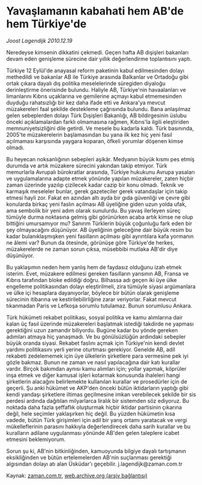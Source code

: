 # Yavaşlamanın kabahati  hem AB'de hem Türkiye'de

*Joost Lagendijk 2010.12.19*

<td class="columnist-detail">
<p>Neredeyse kimsenin dikkatini çekmedi. Geçen hafta AB dışişleri bakanları devam eden genişleme sürecine dair yıllık değerlendirme toplantısını yaptı.</p>
<p>
<div id="haberMetinDiv">
<p>Türkiye 12 Eylül'de anayasal reform paketinin kabul edilmesinden dolayı methedildi ve bakanlar AB ile Türkiye arasında Balkanlar ve Ortadoğu gibi ortak çıkara dayalı dış politika meselelerinde süregiden diyaloğu derinleştirme önerisinde bulundu. Haliyle AB, Türkiye'nin havaalanları ve limanlarını Kıbrıs uçaklarına ve gemilerine açmayı kabul etmemesinden duyduğu rahatsızlığı bir kez daha ifade etti ve Ankara'ya mevcut müzakereleri faal şekilde destekleme çağrısında bulundu. Bana anlaşılmaz gelen sebeplerden dolayı Türk Dışişleri Bakanlığı, AB bildirgesinin üslubu önceki açıklamalardan farklı olmamasına rağmen, Kıbrıs'la ilgili eleştiriden memnuniyetsizliğini dile getirdi. Ve mesele bu kadarla kaldı. Türk basınında, 2005'te müzakerelerin başlamasından bu yana ilk kez hiç yeni fasıl açılmaması karşısında yaygara koparan, öfkeli yorumlar döşenen kimse olmadı.
<p>Bu heyecan noksanlığının sebepleri aşikâr. Medyanın büyük kısmı pes etmiş durumda ve artık müzakere sürecini yakından takip etmiyor. Türk memurlarla Avrupalı bürokratlar arasında, Türkiye hukukunu Avrupa yasaları ve uygulamalarına adapte etmek yönünde yapılan müzakereler, zaten hiçbir zaman üzerinde yazılıp çizilecek kadar cazip bir konu olmadı. Teknik ve karmaşık meseleler bunlar, gerek gazeteciler gerek vatandaşlar için takip etmesi hayli zor. Fakat en azından altı ayda bir gıda güvenliği ve çevre gibi konularda birkaç yeni faslın açılması AB üyeliğine giden uzun yolda ufak, ama sembolik bir yeni adım olarak sunulurdu. Bu yavaş ilerleyen süreç tümüyle durma noktasına gelmiş gibi görünürken acaba artık kimse ne olup bittiğini umursamıyor mu? Sanırım Türklerin büyük çoğunluğu fark eden bir şey olmayacağını düşünüyor. AB üyeliğinin geleceğine dair büyük resim bu kadar bulanıklaşmışken yeni fasılların açılması gibi ayrıntılara kafa yormanın ne âlemi var? Bunun da ötesinde, görünüşe göre Türkiye'de herkes, müzakerelerde ne zaman sorun çıksa, müsebbibi mutlaka AB'dir diye düşünüyor.
<p>Bu yaklaşımın neden hem yanlış hem de faydasız olduğunu izah etmek isterim. Evet, müzakere edilmesi gereken fasılların yarısının AB, Fransa ve Kıbrıs tarafından bloke edildiği doğru. Bilhassa adı geçen iki üye ülke engelleme politikasından dolayı eleştirilmeli, zira tümüyle siyasi argümanlara ve ülke içi hesaplara dayanıyorlar, böylece bir bütün olarak genişleme sürecinin itibarına ve kestirilebilirliğine zarar veriyorlar. Fakat mevcut tıkanmadan Paris ve Lefkoşa sorumlu tutulamaz. Bunun sorumlusu Ankara.
<p>Türk hükümeti rekabet politikası, sosyal politika ve kamu alımlarına dair kalan üç fasıl üzerinde müzakereleri başlatmak istediği takdirde ne yapması gerektiğini uzun zamandır biliyordu. Bugüne kadar bu yönde gereken adımları atmaya hiç yanaşmadı. Ve bu gönülsüzlüğün ardındaki sebepler büyük oranda siyasi. Rekabet faslını açmak için Türkiye'nin kendi devlet yardımı politikasını yerli yerine oturtması gerekiyor. Genelde AB, adil rekabeti zedelememek için üye ülkelerin şirketlere para vermesine pek iyi gözle bakmaz. Bunun ne zaman ve nasıl yapılacağına dair katı kurallar vardır. Birçok bakımdan aynısı kamu alımları için; yollar yapmak, köprüler inşa etmek ve diğer kamusal işleri kotarmak konusunda ihaleleri hangi şirketlerin alacağını belirlemekte kullanılan kurallar ve prosedürler için de geçerli. Şu anki hükümet ve AKP'den önceki bütün iktidarların yaptığı gibi kendi yandaşı şirketlere iltimas geçilmesine imkan verebilecek şekilde bir sis perdesi ardında dağıtılan milyarlarca liralık bir sistemden söz ediyoruz. Bu noktada daha fazla şeffaflık oluşturmak hiçbir iktidar partisinin çıkarına değil, hele seçimler yaklaşırken hiç değil. Bu yüzden hükümetin kısa vadede, bütün Türk girişimleri için adil bir yarış ortamı yaratacak ve vergi mükelleflerinin parasını hakkıyla değerlendirecek daha sarih kurallar ve bu kuralların adilane uygulanması yönünde AB'den gelen taleplere icabet etmesini beklemiyorum.
<p>Sorun şu ki, AB'nin bitkinliğinden, kamuoyunda bilgiye dayalı tartışmanın eksikliğinden ve bütün ertelemelerden AB'nin suçlanması gerektiği algısından dolayı atı alan Üsküdar'ı geçebilir. j.lagendijk@zaman.com.tr</p></p></p></p></p></div>
</p>
<a href="http://web.archive.org/web/20101229135059/mailto:j.lagendijk@zaman.com.tr">
</a></td>

Kaynak: [zaman.com.tr](http://zaman.com.tr/yazar.do?yazino=1067121), [web.archive.org (arşiv bağlantısı)](http://web.archive.org/web/20101229135059/http://www.zaman.com.tr:80/yazar.do?yazino=1067121)
